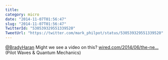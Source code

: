 ```yaml
---
title: 
category: micro
date: "2014-11-07T01:56:47"
slug: "2014-11-07T01:56:47"
TwitterId: "530539329551339520"
TweetUrl: "https://twitter.com/mark_philpot/status/530539329551339520"
---
```


[@BradyHaran](https://twitter.com/BradyHaran) Might we see a video on this?
[wired.com/2014/06/the-ne…](http://www.wired.com/2014/06/the-new-quantum-reality/)
(Pilot Waves &amp; Quantum Mechanics)

